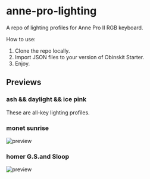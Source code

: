 # anne-pro-lighting
A repo of lighting profiles for Anne Pro II RGB keyboard.

How to use:
1. Clone the repo locally.
2. Import JSON files to your version of Obinskit Starter.
3. Enjoy.

## Previews
### ash && daylight && ice pink
These are all-key lighting profiles.
### monet sunrise
![preview](https://user-images.githubusercontent.com/19824126/92312350-ca332c80-ef8d-11ea-8790-da5191e7c24a.png)
### homer G.S.and Sloop
![preview](https://user-images.githubusercontent.com/19824126/92419761-6a7b8380-f13d-11ea-8df2-736df35f5490.png)
